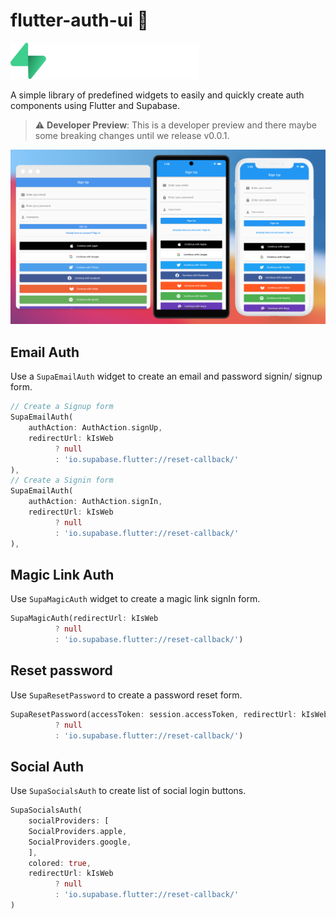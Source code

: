 # flutter-auth-ui :iphone:
<p float="left">
<img src="https://github.com/supabase/supabase/blob/master/packages/common/assets/images/supabase-logo-wordmark--dark.png"  width="60%" height="50%" />
</p>
A simple library of predefined widgets to easily and quickly create auth components using Flutter and Supabase.

> :warning: **Developer Preview**: This is a developer preview and there maybe some breaking changes until we release v0.0.1.

![Supabase Auth UI](https://raw.githubusercontent.com/supabase-community/flutter-auth-ui/main/assets/supabase_auth_ui.png "UI Sample")

## Email Auth

Use a `SupaEmailAuth` widget to create an email and password signin/ signup form.

```dart
// Create a Signup form
SupaEmailAuth(
    authAction: AuthAction.signUp,
    redirectUrl: kIsWeb
          ? null
          : 'io.supabase.flutter://reset-callback/'
),
// Create a Signin form
SupaEmailAuth(
    authAction: AuthAction.signIn,
    redirectUrl: kIsWeb
          ? null
          : 'io.supabase.flutter://reset-callback/'
),
```

## Magic Link Auth

Use `SupaMagicAuth` widget to create a magic link signIn form.

```dart
SupaMagicAuth(redirectUrl: kIsWeb
          ? null
          : 'io.supabase.flutter://reset-callback/')
```

## Reset password

Use `SupaResetPassword` to create a password reset form.

```dart
SupaResetPassword(accessToken: session.accessToken, redirectUrl: kIsWeb
          ? null
          : 'io.supabase.flutter://reset-callback/')
```

## Social Auth

Use `SupaSocialsAuth` to create list of social login buttons.

```dart
SupaSocialsAuth(
    socialProviders: [
    SocialProviders.apple,
    SocialProviders.google,
    ],
    colored: true,
    redirectUrl: kIsWeb
          ? null
          : 'io.supabase.flutter://reset-callback/'
)
```
